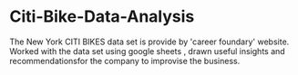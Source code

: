 # Citi-Bike-Data-Analysis
The New York CITI BIKES data set is provide by 'career foundary' website.
Worked with the data set using google sheets , 
drawn useful insights and recommendationsfor the company to improvise the business.
